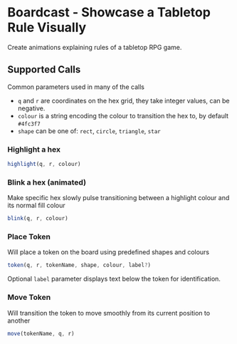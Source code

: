 # Boardcast - Showcase a Tabletop Rule Visually

Create animations explaining rules of a tabletop RPG game.

## Supported Calls

Common parameters used in many of the calls
- `q` and `r` are coordinates on the hex grid, they take integer values, can be negative.
- `colour` is a string encoding the colour to transition the hex to, by default `#4fc3f7`
- `shape` can be one of: `rect`, `circle`, `triangle`, `star`

### Highlight a hex

```javascript
highlight(q, r, colour)
```

### Blink a hex (animated)

Make specific hex slowly pulse transitioning between a highlight colour and its normal fill colour

```javascript
blink(q, r, colour)
```

### Place Token

Will place a token on the board using predefined shapes and colours

```javascript
token(q, r, tokenName, shape, colour, label?)
```

Optional `label` parameter displays text below the token for identification.

### Move Token

Will transition the token to move smoothly from its current position to another

```javascript
move(tokenName, q, r)
```